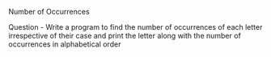 Number of Occurrences

Question - Write a program to find the number of occurrences
of each letter irrespective of their case and
print the letter along with the number of occurrences 
in alphabetical order

